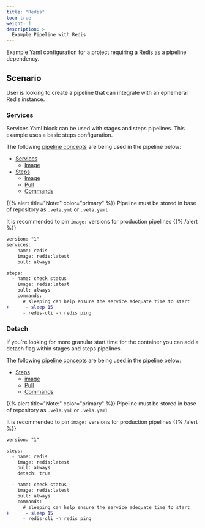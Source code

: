 ```yaml
---
title: "Redis"
toc: true
weight: 1
description: >
  Example Pipeline with Redis
---
```


Example [Yaml](https://yaml.org/spec/) configuration for a project requiring a [Redis](https://redis.io/) as a pipeline dependency.

## Scenario

User is looking to create a pipeline that can integrate with an ephemeral Redis instance.

### Services

Services Yaml block can be used with stages and steps pipelines. This example uses a basic steps configuration.

The following [pipeline concepts](/docs/tour/) are being used in the pipeline below:

* [Services](/docs/tour/services/)
  * [Image](/docs/tour/image/)
* [Steps](/docs/tour/steps/)
  * [Image](/docs/tour/image/)
  * [Pull](/docs/tour/image/)
  * [Commands](/docs/tour/steps/)

{{% alert title="Note:" color="primary" %}}
Pipeline must be stored in base of repository as `.vela.yml` or `.vela.yaml`

It is recommended to pin `image:` versions for production pipelines
{{% /alert %}}

```diff
version: "1"
services:
  - name: redis
    image: redis:latest
    pull: always

steps:
  - name: check status
    image: redis:latest
    pull: always
    commands:
      # sleeping can help ensure the service adequate time to start
+      - sleep 15
      - redis-cli -h redis ping
```

### Detach

If you're looking for more granular start time for the container you can add a detach flag within stages and steps pipelines.

The following [pipeline concepts](/docs/tour/) are being used in the pipeline below:

* [Steps](/docs/tour/steps/)
  * [image](/docs/tour/image/)
  * [Pull](/docs/tour/image/)
  * [Commands](/docs/tour/steps/)

{{% alert title="Note:" color="primary" %}}
Pipeline must be stored in base of repository as `.vela.yml` or `.vela.yaml`

It is recommended to pin `image:` versions for production pipelines
{{% /alert %}}

```diff
version: "1"

steps:
  - name: redis
    image: redis:latest
    pull: always
    detach: true

  - name: check status
    image: redis:latest
    pull: always
    commands:
      # sleeping can help ensure the service adequate time to start
+      - sleep 15
      - redis-cli -h redis ping
```